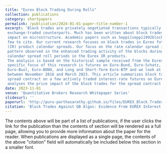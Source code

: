 ```yaml
---
title: "Eurex Block Trading During Rolls"
collection: publications
category: shortpapers
permalink: /publication/2024-01-01-paper-title-number-1
excerpt: 'Block trades are privately negotiated transactions typically larger than their
 exchange-traded counterparts. Much has been written about block trades and their
 impact on microstructure. Academic papers such as Seppi[seppi1992block] 1 and 2 are a
 few to cite. Our current research focuses on block trades in Eurex futures interest rate
 (IR) product calendar spreads. Our focus on the rate calendar spread is motivated by the
 pattern observed in the enhanced trading activity of the blocks during the start of the
 calendar spread roll periods in the Eurex IR products.
 The analysis is based on the historical sample received from the Eurex A7 platform. The
 specific focus of this research is futures on Euro-Bund, Euro-Schatz, Euro-Bobl, Euro-OAT,
 Euro-Buxl, Euro-BONO, and Long and Short-Term Euro-BTP and we look at the period
 between November 2016 and March 2023. This article summarizes block trading on the
 spread contract on a few actively traded interest-rate futures on Eurex. The report also
 analyses the price impact of the block trades for the spread contract'
date: 2023-11-01
venue: 'Quantitative Brokers Research Whitepaper Series'
slidesurl: ''
paperurl: 'http://puru-parthasarathy.github.io/files/EUREX_Block_Trades_Analysis.pdf'
citation: 'Block Trades Against QB Algos: Evidence From EUREX Interest Rate Calendar Spreads, S. Narayanan, Puru P. Sarathy, QB Whitepapers, Nov. 2023'
---
```


The contents above will be part of a list of publications, if the user clicks the link for the publication than the contents of section will be rendered as a full page, allowing you to provide more information about the paper for the reader. When publications are displayed as a single page, the contents of the above "citation" field will automatically be included below this section in a smaller font.